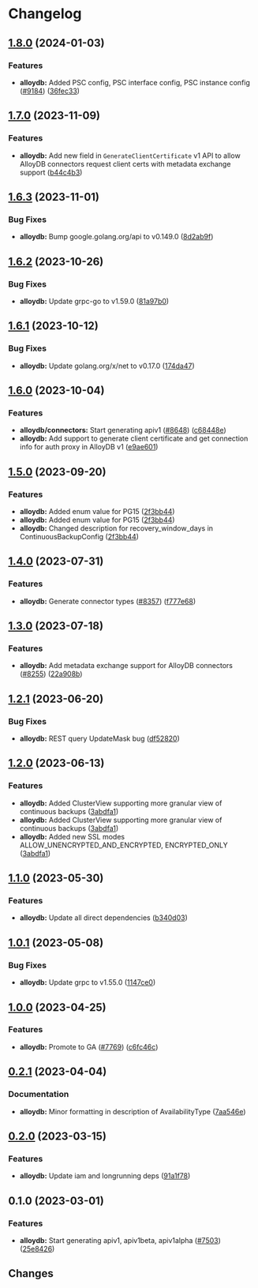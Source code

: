 # Changelog



## [1.8.0](https://github.com/googleapis/google-cloud-go/compare/alloydb/v1.7.0...alloydb/v1.8.0) (2024-01-03)


### Features

* **alloydb:** Added PSC config, PSC interface config, PSC instance config ([#9184](https://github.com/googleapis/google-cloud-go/issues/9184)) ([36fec33](https://github.com/googleapis/google-cloud-go/commit/36fec33b8225f3e7df552839290ddbfefb222816))

## [1.7.0](https://github.com/googleapis/google-cloud-go/compare/alloydb/v1.6.3...alloydb/v1.7.0) (2023-11-09)


### Features

* **alloydb:** Add new field in `GenerateClientCertificate` v1 API to allow AlloyDB connectors request client certs with metadata exchange support ([b44c4b3](https://github.com/googleapis/google-cloud-go/commit/b44c4b301a91e8d4d107be6056b49a8fbdac9003))

## [1.6.3](https://github.com/googleapis/google-cloud-go/compare/alloydb/v1.6.2...alloydb/v1.6.3) (2023-11-01)


### Bug Fixes

* **alloydb:** Bump google.golang.org/api to v0.149.0 ([8d2ab9f](https://github.com/googleapis/google-cloud-go/commit/8d2ab9f320a86c1c0fab90513fc05861561d0880))

## [1.6.2](https://github.com/googleapis/google-cloud-go/compare/alloydb/v1.6.1...alloydb/v1.6.2) (2023-10-26)


### Bug Fixes

* **alloydb:** Update grpc-go to v1.59.0 ([81a97b0](https://github.com/googleapis/google-cloud-go/commit/81a97b06cb28b25432e4ece595c55a9857e960b7))

## [1.6.1](https://github.com/googleapis/google-cloud-go/compare/alloydb/v1.6.0...alloydb/v1.6.1) (2023-10-12)


### Bug Fixes

* **alloydb:** Update golang.org/x/net to v0.17.0 ([174da47](https://github.com/googleapis/google-cloud-go/commit/174da47254fefb12921bbfc65b7829a453af6f5d))

## [1.6.0](https://github.com/googleapis/google-cloud-go/compare/alloydb/v1.5.0...alloydb/v1.6.0) (2023-10-04)


### Features

* **alloydb/connectors:** Start generating apiv1 ([#8648](https://github.com/googleapis/google-cloud-go/issues/8648)) ([c68448e](https://github.com/googleapis/google-cloud-go/commit/c68448eb1787d56dbd91920f376cc9dad2cb163e))
* **alloydb:** Add support to generate client certificate and get connection info for auth proxy in AlloyDB v1 ([e9ae601](https://github.com/googleapis/google-cloud-go/commit/e9ae6018983ae09781740e4ff939e6e365863dbb))

## [1.5.0](https://github.com/googleapis/google-cloud-go/compare/alloydb/v1.4.0...alloydb/v1.5.0) (2023-09-20)


### Features

* **alloydb:** Added enum value for PG15 ([2f3bb44](https://github.com/googleapis/google-cloud-go/commit/2f3bb443e9fa6968d20806f86b391dad85970afc))
* **alloydb:** Added enum value for PG15 ([2f3bb44](https://github.com/googleapis/google-cloud-go/commit/2f3bb443e9fa6968d20806f86b391dad85970afc))
* **alloydb:** Changed description for recovery_window_days in ContinuousBackupConfig ([2f3bb44](https://github.com/googleapis/google-cloud-go/commit/2f3bb443e9fa6968d20806f86b391dad85970afc))

## [1.4.0](https://github.com/googleapis/google-cloud-go/compare/alloydb/v1.3.0...alloydb/v1.4.0) (2023-07-31)


### Features

* **alloydb:** Generate connector types ([#8357](https://github.com/googleapis/google-cloud-go/issues/8357)) ([f777e68](https://github.com/googleapis/google-cloud-go/commit/f777e6884b7ac63a0dafef56b5d9f8ae923fe073))

## [1.3.0](https://github.com/googleapis/google-cloud-go/compare/alloydb/v1.2.1...alloydb/v1.3.0) (2023-07-18)


### Features

* **alloydb:** Add metadata exchange support for AlloyDB connectors ([#8255](https://github.com/googleapis/google-cloud-go/issues/8255)) ([22a908b](https://github.com/googleapis/google-cloud-go/commit/22a908b0bd26f131c6033ec3fc48eaa2d2cd0c0e))

## [1.2.1](https://github.com/googleapis/google-cloud-go/compare/alloydb/v1.2.0...alloydb/v1.2.1) (2023-06-20)


### Bug Fixes

* **alloydb:** REST query UpdateMask bug ([df52820](https://github.com/googleapis/google-cloud-go/commit/df52820b0e7721954809a8aa8700b93c5662dc9b))

## [1.2.0](https://github.com/googleapis/google-cloud-go/compare/alloydb-v1.1.0...alloydb/v1.2.0) (2023-06-13)


### Features

* **alloydb:** Added ClusterView supporting more granular view of continuous backups ([3abdfa1](https://github.com/googleapis/google-cloud-go/commit/3abdfa14dd56cf773c477f289a7f888e20bbbd9a))
* **alloydb:** Added ClusterView supporting more granular view of continuous backups ([3abdfa1](https://github.com/googleapis/google-cloud-go/commit/3abdfa14dd56cf773c477f289a7f888e20bbbd9a))
* **alloydb:** Added new SSL modes ALLOW_UNENCRYPTED_AND_ENCRYPTED, ENCRYPTED_ONLY ([3abdfa1](https://github.com/googleapis/google-cloud-go/commit/3abdfa14dd56cf773c477f289a7f888e20bbbd9a))

## [1.1.0](https://github.com/googleapis/google-cloud-go/compare/alloydb/v1.0.1...alloydb/v1.1.0) (2023-05-30)


### Features

* **alloydb:** Update all direct dependencies ([b340d03](https://github.com/googleapis/google-cloud-go/commit/b340d030f2b52a4ce48846ce63984b28583abde6))

## [1.0.1](https://github.com/googleapis/google-cloud-go/compare/alloydb/v1.0.0...alloydb/v1.0.1) (2023-05-08)


### Bug Fixes

* **alloydb:** Update grpc to v1.55.0 ([1147ce0](https://github.com/googleapis/google-cloud-go/commit/1147ce02a990276ca4f8ab7a1ab65c14da4450ef))

## [1.0.0](https://github.com/googleapis/google-cloud-go/compare/alloydb/v0.2.1...alloydb/v1.0.0) (2023-04-25)


### Features

* **alloydb:** Promote to GA ([#7769](https://github.com/googleapis/google-cloud-go/issues/7769)) ([c6fc46c](https://github.com/googleapis/google-cloud-go/commit/c6fc46c296b37700b7dafed4c95022515c616bbc))

## [0.2.1](https://github.com/googleapis/google-cloud-go/compare/alloydb/v0.2.0...alloydb/v0.2.1) (2023-04-04)


### Documentation

* **alloydb:** Minor formatting in description of AvailabilityType ([7aa546e](https://github.com/googleapis/google-cloud-go/commit/7aa546ebf19b9d8e7aaef5438525a4df97a1aa98))

## [0.2.0](https://github.com/googleapis/google-cloud-go/compare/alloydb/v0.1.0...alloydb/v0.2.0) (2023-03-15)


### Features

* **alloydb:** Update iam and longrunning deps ([91a1f78](https://github.com/googleapis/google-cloud-go/commit/91a1f784a109da70f63b96414bba8a9b4254cddd))

## 0.1.0 (2023-03-01)


### Features

* **alloydb:** Start generating apiv1, apiv1beta, apiv1alpha ([#7503](https://github.com/googleapis/google-cloud-go/issues/7503)) ([25e8426](https://github.com/googleapis/google-cloud-go/commit/25e842659ef5c3941717827459e6524f024e5a26))

## Changes

